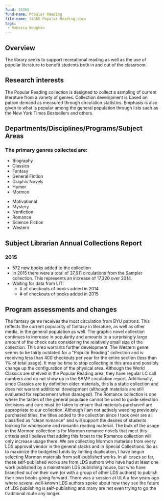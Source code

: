 ```yaml
---
fund: 34365
fund-name: Popular Reading
file-name: 34365 Popular Reading.docx
tags:
 - Rebecca Boughan
---
```


## Overview

The library seeks to support recreational reading as well as the use of popular literature to benefit students both in and out of the classroom.

## Research interests

The Popular Reading collection is designed to collect a sampling of current literature from a variety of genres.  Collection development is based on patron demand as measured through circulation statistics. Emphasis is also given to what is popular among the general population through lists such as the New York Times Bestsellers and others.

## Departments/Disciplines/Programs/Subject Areas

### The primary genres collected are:

<div class="col">
  <ul>
    <li>Biography</li>
    <li>Classics</li>
    <li>Fantasy</li>
    <li>General Fiction</li>
    <li>Graphic Novels</li>
    <li>Humor</li>
    <li>Mormon</li>
  </ul>
</div>

<div class="col">
  <ul>
    <li>Motivational</li>
    <li>Mystery</li>
    <li>Nonfiction</li>
    <li>Romance</li>
    <li>Science Fiction</li>
    <li>Western</li>
  </ul>
</div>

<span style="clear:both;"></span>

<h2 style="clear:both">Subject Librarian Annual Collections Report</h2>

### 2015

- 572 new books added to the collection
- In 2015 there were a total of 37,611 circulations from the Sampler collection. This represents an increase of 17,320 over 2014.
- Waiting for data from LIT:
    - \# of checkouts of books added in 2014
    - \# of checkouts of books added in 2015

## Program assessments and changes

The fantasy genre receives the most circulation from BYU patrons. This reflects the current popularity of fantasy in literature, as well as other media, in the general population as well. The graphic novel collection continues to increase in popularity and amounts to a surprisingly large amount of the check outs considering the relatively small size of the collection. This area warrants further development. The Western genre seems to be fairly outdated for a "Popular Reading" collection and is receiving less than 400 checkouts per year for the entire section (less than 1% of total usage). It may be time to stop collecting in this area and possibly change up the configuration of the physical area. Although the World Classics are shelved in the Popular Reading area, they have regular LC call numbers and do not show up in the SAMP circulation report. Additionally, since Classics are by definition older materials, this is a static collection and does not warrant additional development (although materials are still evaluated for replacement when damaged). The Romance collection is one where the tastes of the general populace cannot be used to guide selection decisions and care must be taken to ensure that materials purchased are appropriate to our collection. Although I am not actively weeding previously purchased titles, the titles added to the collection since I took over are all classified as "clean romance" and will support the desires of students looking for wholesome and romantic reading material. The bulk of the usage in the Mormon collection is for Mormon romance novels that meet this criteria and I believe that adding this facet to the Romance collection will only increase usage there. We are collecting Mormon materials from every LDS approval vendor in the general stacks and in Special Collections. So as to maximize the budgeted funds by limiting duplication, I have begun selecting Mormon materials from self-published works. In all cases so far, these self-published works are from LDS authors who have had at least one work published by a mainstream LDS publishing house, but who have branched out on their own (or with a group of other LDS authors) to publish their own books going forward. There was a session at ULA a few years ago where several well-known LDS authors spoke about how they see the future of LDS publishing is self-publishing and many are not even trying to go the traditional route any longer.
